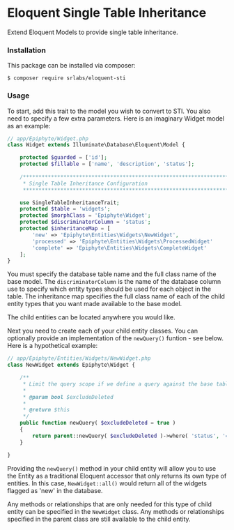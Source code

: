 # Eloquent Single Table Inheritance

Extend Eloquent Models to provide single table inheritance. 

### Installation

This package can be installed via composer: 

```shell
$ composer require srlabs/eloquent-sti
```

### Usage

To start, add this trait to the model you wish to convert to STI.  You also need to specify a few extra parameters.  Here is an imaginary Widget model as an example: 

```php
// app/Epiphyte/Widget.php
class Widget extends Illuminate\Database\Eloquent\Model {

    protected $guarded = ['id'];
    protected $fillable = ['name', 'description', 'status'];
     
    /*****************************************************************************
     * Single Table Inheritance Configuration
     *****************************************************************************/

    use SingleTableInheritanceTrait;
    protected $table = 'widgets';
    protected $morphClass = 'Epiphyte\Widget';
    protected $discriminatorColumn = 'status';
    protected $inheritanceMap = [
        'new' => 'Epiphyte\Entities\Widgets\NewWidget',
        'processed' => 'Epiphyte\Entities\Widgets\ProcessedWidget'
        'complete' => 'Epiphyte\Entities\Widgets\CompleteWidget'
    ];
}
```

You must specify the database table name and the full class name of the base model. The ```discriminatorColumn``` is the name of the database column use to specify which entity types should be used for each object in the table.  The inheritance map specifies the full class name of each of the child entity types that you want made available to the base model. 

The child entities can be located anywhere you would like. 

Next you need to create each of your child entity classes. You can optionally provide an implementation of the ```newQuery()``` funtion - see below.  Here is a hypothetical example: 

```php
// app/Epiphyte/Entities/Widgets/NewWidget.php
class NewWidget extends Epiphyte\Widget {

	/**
	 * Limit the query scope if we define a query against the base table using this class.
	 *
	 * @param bool $excludeDeleted
	 *
	 * @return $this
	 */
	public function newQuery( $excludeDeleted = true )
	{
		return parent::newQuery( $excludeDeleted )->where( 'status', '=', 'new' );
	}

}
```

Providing the ```newQuery()``` method in your child entity will allow you to use the Entity as a traditional Eloquent accessor that only returns its own type of entities.  In this case, ```NewWidget::all()``` would return all of the widgets flagged as 'new' in the database.  

Any methods or relationships that are only needed for this type of child entity can be specified in the ```NewWidget``` class.  Any methods or relationships specified in the parent class are still available to the child entity. 